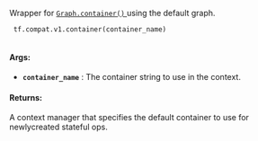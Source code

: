 Wrapper for [ `Graph.container()` ](/api_docs/python/tf/Graph#container) using the default graph.

```
 tf.compat.v1.container(container_name)
 
```

#### Args:
- **`container_name`** : The container string to use in the context.


#### Returns:
A context manager that specifies the default container to use for newlycreated stateful ops.

